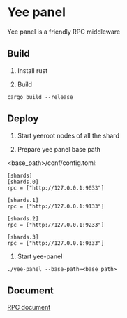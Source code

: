 # Yee panel

Yee panel is a friendly RPC middleware

## Build

1. Install rust

1. Build
```
cargo build --release
```

## Deploy

1. Start yeeroot nodes of all the shard

1. Prepare yee panel base path

<base_path>/conf/config.toml: 
```
[shards]
[shards.0]
rpc = ["http://127.0.0.1:9033"]

[shards.1]
rpc = ["http://127.0.0.1:9133"]

[shards.2]
rpc = ["http://127.0.0.1:9233"]

[shards.3]
rpc = ["http://127.0.0.1:9333"]

```

1. Start yee-panel
```
./yee-panel --base-path=<base_path>
```

## Document

[RPC document](./docs/RPC.md)
